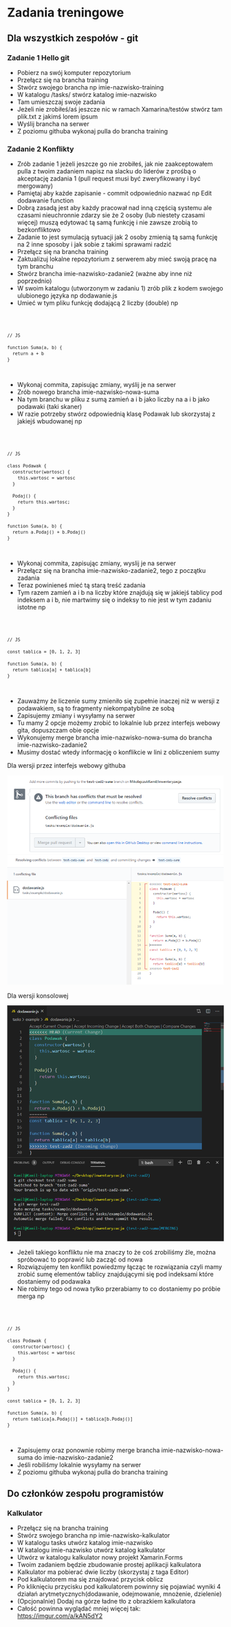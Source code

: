 # Zadania treningowe

## Dla wszystkich zespołów - git

### Zadanie 1 Hello git

- Pobierz na swój komputer repozytorium
- Przełącz się na brancha training
- Stwórz swojego brancha np imie-nazwisko-training
- W katalogu /tasks/ stwórz katalog imie-nazwisko
- Tam umieszczaj swoje zadania
- Jeżeli nie zrobiłeś/aś jeszcze nic w ramach Xamarina/testów stwórz tam plik.txt z jakimś lorem ipsum
- Wyślij brancha na serwer
- Z poziomu githuba wykonaj pulla do brancha training

### Zadanie 2 Konflikty

- Zrób zadanie 1 jeżeli jeszcze go nie zrobiłeś, jak nie zaakceptowałem pulla z twoim zadaniem napisz na slacku do liderów z prośbą o akceptację zadania 1 (pull request musi być zweryfikowany i być mergowany)
- Pamiętaj aby każde zapisanie - commit odpowiednio nazwać np Edit dodawanie function
- Dobrą zasadą jest aby każdy pracował nad inną częścią systemu ale czasami nieuchronnie zdarzy sie że 2 osoby (lub niestety czasami więcej) muszą edytować tą samą funkcję i nie zawsze zrobią to bezkonfliktowo
- Zadanie to jest symulacją sytuacji jak 2 osoby zmienią tą samą funkcję na 2 inne sposoby i jak sobie z takimi sprawami radzić
- Przełącz się na brancha training
- Zaktualizuj lokalne repozytorium z serwerem aby mieć swoją pracę na tym branchu
- Stwórz brancha imie-nazwisko-zadanie2 (ważne aby inne niż poprzednio)
- W swoim katalogu (utworzonym w zadaniu 1) zrób plik z kodem swojego ulubionego języka np dodawanie.js
- Umieć w tym pliku funkcję dodającą 2 liczby (double) np

<code>

    // JS

    function Suma(a, b) {
      return a + b
    }

</code>

- Wykonaj commita, zapisując zmiany, wyślij je na serwer
- Zrób nowego brancha imie-nazwisko-nowa-suma
- Na tym branchu w pliku z sumą zamień a i b jako liczby na a i b jako podawaki (taki skaner)
- W razie potrzeby stwórz odpowiednią klasę Podawak lub skorzystaj z jakiejś wbudowanej np

<code>

    // JS

    class Podawak {
      constructor(wartosc) {
        this.wartosc = wartosc
      }

      Podaj() {
        return this.wartosc;
      }
    }

    function Suma(a, b) {
      return a.Podaj() + b.Podaj()
    }

</code>

- Wykonaj commita, zapisując zmiany, wyslij je na serwer
- Przełącz się na brancha imie-nazwisko-zadanie2, tego z początku zadania
- Teraz powinieneś mieć tą starą treść zadania
- Tym razem zamień a i b na liczby które znajdują się w jakiejś tablicy pod indeksem a i b, nie martwimy się o indeksy to nie jest w tym zadaniu istotne np

<code>

    // JS

    const tablica = [0, 1, 2, 3]

    function Suma(a, b) {
      return tablica[a] + tablica[b]
    }

</code>

- Zauważmy że liczenie sumy zmieniło się zupełnie inaczej niż w wersji z podawakiem, są to fragmenty niekompatybilne ze sobą
- Zapisujemy zmiany i wysyłamy na serwer
- Tu mamy 2 opcje możemy zrobić to lokalnie lub przez interfejs webowy gita, dopuszczam obie opcje
- Wykonujemy merge brancha imie-nazwisko-nowa-suma do brancha imie-nazwisko-zadanie2
- Musimy dostać wtedy informację o konflikcie w lini z obliczeniem sumy

Dla wersji przez interfejs webowy githuba

![Wersja webowa](./img/konflikt-1.png)
![Wersja webowa](./img/konflikt-1-2.png)

Dla wersji konsolowej

![Wersja konsolowa](./img/konflikt-2.png)

- Jeżeli takiego konfliktu nie ma znaczy to że coś zrobiliśmy źle, można spróbować to poprawić lub zacząć od nowa
- Rozwiązujemy ten konflikt powiedzmy łącząc te rozwiązania czyli mamy zrobić sumę elementów tablicy znajdującymi się pod indeksami które dostaniemy od podawaka
- Nie robimy tego od nowa tylko przerabiamy to co dostaniemy po próbie merga np

<code>

    // JS

    class Podawak {
      constructor(wartosc) {
        this.wartosc = wartosc
      }

      Podaj() {
        return this.wartosc;
      }
    }

    const tablica = [0, 1, 2, 3]

    function Suma(a, b) {
      return tablica[a.Podaj()] + tablica[b.Podaj()]
    }
  
</code>

- Zapisujemy oraz ponownie robimy merge brancha imie-nazwisko-nowa-suma do imie-nazwisko-zadanie2
- Jeśli robiliśmy lokalnie wysyłamy na serwer
- Z poziomu githuba wykonaj pulla do brancha training

## Do członków zespołu programistów

### Kalkulator

- Przełącz się na brancha training
- Stwórz swojego brancha np imie-nazwisko-kalkulator
- W katalogu tasks utwórz katalog imie-nazwisko
- W katalogu imie-nazwisko utwórz katalog kalkulator
- Utwórz w katalogu kalkulator nowy projekt Xamarin.Forms
- Twoim zadaniem będzie zbudowanie prostej aplikacji kalkulatora
- Kalkulator ma pobierać dwie liczby (skorzystaj z taga Editor)
- Pod kalkulatorem ma się znajdować przycisk oblicz
- Po kliknięciu przycisku pod kalkulatorem powinny się pojawiać wyniki 4 działań arytmetycznych(dodawanie, odejmowanie, mnożenie, dzielenie)
- (Opcjonalnie) Dodaj na górze ładne tło z obrazkiem kalkulatora
- Całość powinna wyglądać mniej więcej tak: https://imgur.com/a/kAN5dY2
